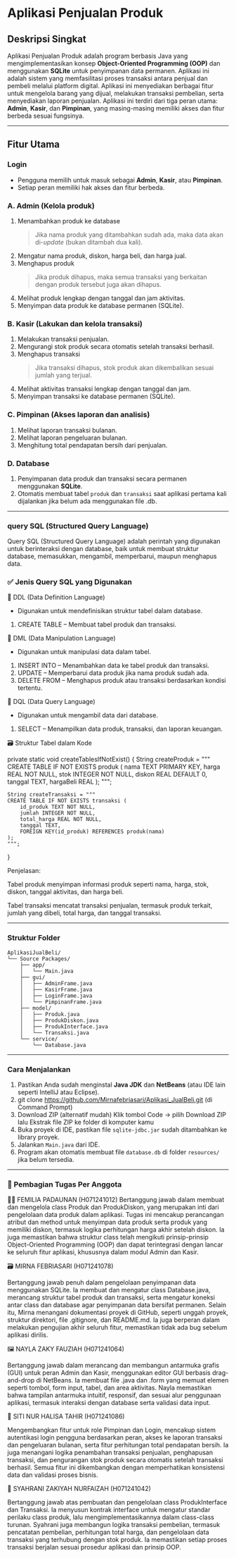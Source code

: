  # Aplikasi Penjualan Produk

## Deskripsi Singkat
Aplikasi Penjualan Produk adalah program berbasis Java yang mengimplementasikan konsep **Object-Oriented Programming (OOP)** dan menggunakan **SQLite** untuk penyimpanan data permanen. Aplikasi ini adalah sistem yang memfasilitasi proses transaksi antara penjual dan pembeli melalui platform digital. Aplikasi ini menyediakan berbagai fitur untuk mengelola barang yang dijual, melakukan transaksi pembelian, serta menyediakan laporan penjualan. Aplikasi ini terdiri dari tiga peran utama: **Admin**, **Kasir**, dan **Pimpinan**, yang masing-masing memiliki akses dan fitur berbeda sesuai fungsinya.

---

## Fitur Utama

### Login
- Pengguna memilih untuk masuk sebagai **Admin**, **Kasir**, atau **Pimpinan**.
- Setiap peran memiliki hak akses dan fitur berbeda.
### A. Admin  (Kelola produk)
1. Menambahkan produk ke database  
   > Jika nama produk yang ditambahkan sudah ada, maka data akan di-*update* (bukan ditambah dua kali).
2. Mengatur nama produk, diskon, harga beli, dan harga jual.
3. Menghapus produk  
   > Jika produk dihapus, maka semua transaksi yang berkaitan dengan produk tersebut juga akan dihapus.
4. Melihat produk lengkap dengan tanggal dan jam aktivitas.
5. Menyimpan data produk ke database permanen (SQLite).

### B. Kasir (Lakukan dan kelola transaksi)
1. Melakukan transaksi penjualan.
2. Mengurangi stok produk secara otomatis setelah transaksi berhasil.
3. Menghapus transaksi  
   > Jika transaksi dihapus, stok produk akan dikembalikan sesuai jumlah yang terjual.
4. Melihat aktivitas transaksi lengkap dengan tanggal dan jam.
5. Menyimpan transaksi ke database permanen (SQLite).

### C. Pimpinan (Akses laporan dan analisis)
1. Melihat laporan transaksi bulanan.
2. Melihat laporan pengeluaran bulanan.
3. Menghitung total pendapatan bersih dari penjualan.

### D. Database
1. Penyimpanan data produk dan transaksi secara permanen menggunakan **SQLite**.
2. Otomatis membuat tabel `produk` dan `transaksi` saat aplikasi pertama kali dijalankan jika belum ada menggunakan file .db.
   
---
### query SQL (Structured Query Language)
Query SQL (Structured Query Language) adalah perintah yang digunakan untuk berinteraksi dengan database, baik untuk membuat struktur database, memasukkan, mengambil, memperbarui, maupun menghapus data. 

### ✅ Jenis Query SQL yang Digunakan
🔷 DDL (Data Definition Language)
- Digunakan untuk mendefinisikan struktur tabel dalam database.
1. CREATE TABLE – Membuat tabel produk dan transaksi.

🔷 DML (Data Manipulation Language)
- Digunakan untuk manipulasi data dalam tabel.
1. INSERT INTO – Menambahkan data ke tabel produk dan transaksi.
2. UPDATE – Memperbarui data produk jika nama produk sudah ada.
3. DELETE FROM – Menghapus produk atau transaksi berdasarkan kondisi tertentu.

🔷 DQL (Data Query Language)
- Digunakan untuk mengambil data dari database.
1. SELECT – Menampilkan data produk, transaksi, dan laporan keuangan.


🗃️ Struktur Tabel dalam Kode

private static void createTablesIfNotExist() {
    String createProduk = """
    CREATE TABLE IF NOT EXISTS produk (
        nama TEXT PRIMARY KEY,
        harga REAL NOT NULL,
        stok INTEGER NOT NULL,
        diskon REAL DEFAULT 0,
        tanggal TEXT,
        hargaBeli REAL
    );
    """;

    String createTransaksi = """
    CREATE TABLE IF NOT EXISTS transaksi (
        id_produk TEXT NOT NULL,
        jumlah INTEGER NOT NULL,
        total_harga REAL NOT NULL,
        tanggal TEXT,
        FOREIGN KEY(id_produk) REFERENCES produk(nama)
    );
    """;
}


Penjelasan:

Tabel produk menyimpan informasi produk seperti nama, harga, stok, diskon, tanggal aktivitas, dan harga beli.

Tabel transaksi mencatat transaksi penjualan, termasuk produk terkait, jumlah yang dibeli, total harga, dan tanggal transaksi.

     
---

### Struktur Folder
```
AplikasiJualBeli/
└── Source Packages/  
    ├── app/
    │   └── Main.java
    ├── gui/
    │   ├── AdminFrame.java
    │   ├── KasirFrame.java
    │   ├── LoginFrame.java
    │   └── PimpinanFrame.java
    ├── model/
    │   ├── Produk.java
    │   ├── ProdukDiskon.java
    │   ├── ProdukInterface.java
    │   └── Transaksi.java
    └── service/
        └── Database.java

```
---
### Cara Menjalankan
  1. Pastikan Anda sudah menginstal **Java JDK** dan **NetBeans** (atau IDE lain seperti IntelliJ atau Eclipse).
  2. git clone https://github.com/Mirnafebriasari/Aplikasi_JualBeli.git (di Command Prompt)
  3. Download ZIP (alternatif mudah) Klik tombol Code → pilih Download ZIP lalu Ekstrak file ZIP ke folder di komputer kamu
  4. Buka proyek di IDE, pastikan file `sqlite-jdbc.jar` sudah ditambahkan ke library proyek.
  5. Jalankan `Main.java` dari IDE.
  6. Program akan otomatis membuat file `database.db` di folder `resources/` jika belum tersedia.
---


### 📌 Pembagian Tugas Per Anggota
👩‍💻 FEMILIA PADAUNAN (H071241012)
Bertanggung jawab dalam membuat dan mengelola class Produk dan ProdukDiskon, yang merupakan inti dari pengelolaan data produk dalam aplikasi. Tugas ini mencakup perancangan atribut dan method untuk menyimpan data produk serta produk yang memiliki diskon, termasuk logika perhitungan harga akhir setelah diskon. Ia juga memastikan bahwa struktur class telah mengikuti prinsip-prinsip Object-Oriented Programming (OOP) dan dapat terintegrasi dengan lancar ke seluruh fitur aplikasi, khususnya dalam modul Admin dan Kasir.

🗃️ MIRNA FEBRIASARI (H071241078)

Bertanggung jawab penuh dalam pengelolaan penyimpanan data menggunakan SQLite. Ia membuat dan mengatur class Database.java, merancang struktur tabel produk dan transaksi, serta mengatur koneksi antar class dan database agar penyimpanan data bersifat permanen.
Selain itu, Mirna menangani dokumentasi proyek di GitHub, seperti unggah proyek, struktur direktori, file .gitignore, dan README.md. Ia juga berperan dalam melakukan pengujian akhir seluruh fitur, memastikan tidak ada bug sebelum aplikasi dirilis.

🖼️ NAYLA ZAKY FAUZIAH (H071241064)

Bertanggung jawab dalam merancang dan membangun antarmuka grafis (GUI) untuk peran Admin dan Kasir, menggunakan editor GUI berbasis drag-and-drop di NetBeans. Ia membuat file .java dan .form yang memuat elemen seperti tombol, form input, tabel, dan area aktivitas. Nayla memastikan bahwa tampilan antarmuka intuitif, responsif, dan sesuai alur penggunaan aplikasi, termasuk interaksi dengan database serta validasi data input.

🔐 SITI NUR HALISA TAHIR (H071241086)

Mengembangkan fitur untuk role Pimpinan dan Login, mencakup sistem autentikasi login pengguna berdasarkan peran, akses ke laporan transaksi dan pengeluaran bulanan, serta fitur perhitungan total pendapatan bersih. Ia juga menangani logika penambahan transaksi penjualan, penghapusan transaksi, dan pengurangan stok produk secara otomatis setelah transaksi berhasil. Semua fitur ini dikembangkan dengan memperhatikan konsistensi data dan validasi proses bisnis.

🧾 SYAHRANI ZAKIYAH NURFAIZAH (H071241042)

Bertanggung jawab atas pembuatan dan pengelolaan class ProdukInterface dan Transaksi. Ia menyusun kontrak interface untuk mengatur standar perilaku class produk, lalu mengimplementasikannya dalam class-class turunan. Syahrani juga membangun logika transaksi pembelian, termasuk pencatatan pembelian, perhitungan total harga, dan pengelolaan data transaksi yang terhubung dengan stok produk. Ia memastikan setiap proses transaksi berjalan sesuai prosedur aplikasi dan prinsip OOP.




